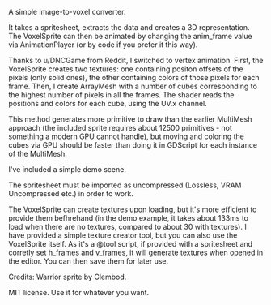 A simple image-to-voxel converter.

It takes a spritesheet, extracts the data and creates a 3D representation. The VoxelSprite can then be animated by changing the anim_frame value via AnimationPlayer (or by code if you prefer it this way).

Thanks to u/DNCGame from Reddit, I switched to vertex animation. First, the VoxelSprite creates two textures: one containing positon offsets of the pixels (only solid ones), the other containing colors of those pixels for each frame. Then, I create ArrayMesh with a number of cubes corresponding to the highest number of pixels in all the frames. The shader reads the positions and colors for each cube, using the UV.x channel. 

This method generates more primitive to draw than the earlier MultiMesh approach (the included sprite requires about 12500 primitives - not something a modern GPU cannot handle), but moving and coloring the cubes via GPU should be faster than doing it in GDScript for each instance of the MultiMesh.

I've included a simple demo scene. 

The spritesheet must be imported as uncompressed (Lossless, VRAM Uncompressed etc.) in order to work.

The VoxelSprite can create textures upon loading, but it's more efficient to provide them befhrehand (in the demo example, it takes about 133ms to load when there are no textures, compared to about 30 with textures).
I have provided a simple texture creator tool, but you can also use the VoxelSprite itself. As it's a @tool script, if provided with a spritesheet and corretly set h_frames and v_frames, it will generate textures when opened in the editor. You can then save them for later use.

Credits:
Warrior sprite by Clembod.

MIT license. Use it for whatever you want.
